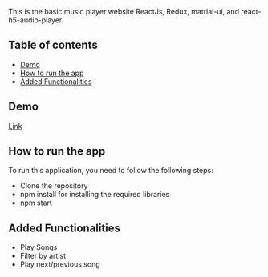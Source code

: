 This is the basic music player website ReactJs, Redux, matrial-ui, and react-h5-audio-player. 

## Table of contents

* [Demo](#demo)
* [How to run the app](#how-to-run-the-app)
* [Added Functionalities](#added-functionalities)


## Demo

[Link](https://music-player-mehtab39.vercel.app)


## How to run the app

To run this application, you need to follow the following steps: 

* Clone the repository
* npm install for installing the required libraries
* npm start


## Added Functionalities

* Play Songs
* Filter by artist
* Play next/previous song

